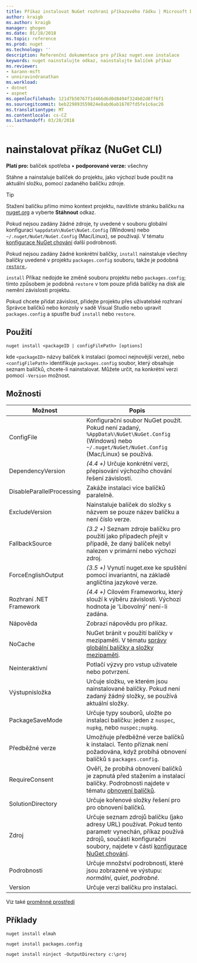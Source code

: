 ```yaml
---
title: Příkaz instalovat NuGet rozhraní příkazového řádku | Microsoft Docs
author: kraigb
ms.author: kraigb
manager: ghogen
ms.date: 01/18/2018
ms.topic: reference
ms.prod: nuget
ms.technology: ''
description: Referenční dokumentace pro příkaz nuget.exe instalace
keywords: nuget nainstalujte odkaz, nainstalujte balíček příkaz
ms.reviewer:
- karann-msft
- unniravindranathan
ms.workload:
- dotnet
- aspnet
ms.openlocfilehash: 121d7b50767f1d466d6d0d8494f324b02d8ff6f1
ms.sourcegitcommit: beb229893559824e8abd6ab16707fd5fe1c6ac26
ms.translationtype: MT
ms.contentlocale: cs-CZ
ms.lasthandoff: 03/28/2018
---
```

# <a name="install-command-nuget-cli"></a>nainstalovat příkaz (NuGet CLI)

**Platí pro:** balíček spotřeba &bullet; **podporované verze:** všechny

Stáhne a nainstaluje balíček do projektu, jako výchozí bude použit na aktuální složku, pomocí zadaného balíčku zdroje.

> [!Tip]
> Stažení balíčku přímo mimo kontext projektu, navštivte stránku balíčku na [nuget.org](https://www.nuget.org) a vyberte **Stáhnout** odkaz.

Pokud nejsou zadány žádné zdroje, ty uvedené v souboru globální konfiguraci `%appdata%\NuGet\NuGet.Config` (Windows) nebo `~/.nuget/NuGet/NuGet.Config` (Mac/Linux), se používají. V tématu [konfigurace NuGet chování](../consume-packages/configuring-nuget-behavior.md) další podrobnosti.

Pokud nejsou zadány žádné konkrétní balíčky, `install` nainstaluje všechny balíčky uvedené v projektu `packages.config` souboru, takže je podobná [ `restore` ](cli-ref-restore.md).

`install` Příkaz nedojde ke změně souboru projektu nebo `packages.config`; tímto způsobem je podobná `restore` v tom pouze přidá balíčky na disk ale nemění závislosti projektu.

Pokud chcete přidat závislost, přidejte projektu přes uživatelské rozhraní Správce balíčků nebo konzoly v sadě Visual Studio nebo upravit `packages.config` a spusťte buď `install` nebo `restore`.

## <a name="usage"></a>Použití

```cli
nuget install <packageID | configFilePath> [options]
```

kde `<packageID>` názvy balíček k instalaci (pomocí nejnovější verze), nebo `<configFilePath>` identifikuje `packages.config` soubor, který obsahuje seznam balíčků, chcete-li nainstalovat. Můžete určit, na konkrétní verzi pomocí `-Version` možnost.

## <a name="options"></a>Možnosti

| Možnost | Popis |
| --- | --- |
| ConfigFile | Konfigurační soubor NuGet použít. Pokud není zadaný, `%AppData%\NuGet\NuGet.Config` (Windows) nebo `~/.nuget/NuGet/NuGet.Config` (Mac/Linux) se používá.|
| DependencyVersion | *(4.4 +)*  Určuje konkrétní verzi, přepisování výchozího chování řešení závislostí. |
| DisableParallelProcessing | Zakáže instalaci více balíčků paralelně. |
| ExcludeVersion | Nainstaluje balíček do složky s názvem se pouze název balíčku a není číslo verze. |
| FallbackSource | *(3.2 +)*  Seznam zdroje balíčku pro použití jako případech přejít v případě, že daný balíček nebyl nalezen v primární nebo výchozí zdroj. |
| ForceEnglishOutput | *(3.5 +)*  Vynutí nuget.exe ke spuštění pomocí invariantní, na základě angličtina jazykové verze. |
| Rozhraní .NET Framework | *(4.4 +)*  Cílovém Frameworku, který slouží k výběru závislosti. Výchozí hodnota je 'Libovolný' není-li zadána. |
| Nápověda | Zobrazí nápovědu pro příkaz. |
| NoCache | NuGet bránit v použití balíčky v mezipaměti. V tématu [správy globální balíčky a složky mezipaměti](../consume-packages/managing-the-global-packages-and-cache-folders.md). |
| Neinteraktivní | Potlačí výzvy pro vstup uživatele nebo potvrzení. |
| Výstupnísložka | Určuje složku, ve kterém jsou nainstalované balíčky. Pokud není zadaný žádný složky, se používá aktuální složky. |
| PackageSaveMode | Určuje typy souborů, uložte po instalaci balíčku: jeden z `nuspec`, `nupkg`, nebo `nuspec;nupkg`. |
| Předběžné verze | Umožňuje předběžné verze balíčků k instalaci. Tento příznak není požadována, když probíhá obnovení balíčků s `packages.config`. |
| RequireConsent | Ověří, že probíhá obnovení balíčků je zapnutá před stažením a instalací balíčky. Podrobnosti najdete v tématu [obnovení balíčků](../consume-packages/package-restore.md). |
| SolutionDirectory | Určuje kořenové složky řešení pro pro obnovení balíčků. |
| Zdroj | Určuje seznam zdrojů balíčku (jako adresy URL) používat. Pokud tento parametr vynechán, příkaz používá zdrojů, součástí konfigurační soubory, najdete v části [konfigurace NuGet chování](../consume-packages/configuring-nuget-behavior.md). |
| Podrobnosti | Určuje množství podrobností, které jsou zobrazené ve výstupu: *normální*, *quiet*, *podrobné*. |
| Version | Určuje verzi balíčku pro instalaci. |

Viz také [proměnné prostředí](cli-ref-environment-variables.md)

## <a name="examples"></a>Příklady

```cli
nuget install elmah

nuget install packages.config

nuget install ninject -OutputDirectory c:\proj
```
